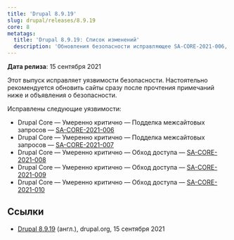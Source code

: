```yaml
---
title: 'Drupal 8.9.19'
slug: drupal/releases/8.9.19
core: 8
metatags:
  title: 'Drupal 8.9.19: Список изменений'
  description: 'Обновления безопасности исправляющее SA-CORE-2021-006, SA-CORE-2021-007, SA-CORE-2021-008, SA-CORE-2021-009, SA-CORE-2021-010.'
---
```


**Дата релиза**: 15 сентября 2021

Этот выпуск исправляет уязвимости безопасности. Настоятельно рекомендуется обновить сайты сразу после прочтения примечаний ниже и объявления о безопасности.

Исправлены следующие уязвимости:

- Drupal Core — Умеренно критично — Подделка межсайтовых запросов — [SA-CORE-2021-006](../../../../security/sa-core/2021-006/index.md)
- Drupal Core — Умеренно критично — Подделка межсайтовых запросов — [SA-CORE-2021-007](../../../../security/sa-core/2021-007/index.md)
- Drupal Core — Умеренно критично — Обход доступа — [SA-CORE-2021-008](../../../../security/sa-core/2021-008/index.md)
- Drupal Core — Умеренно критично — Обход доступа — [SA-CORE-2021-009](../../../../security/sa-core/2021-009/index.md)
- Drupal Core — Умеренно критично — Обход доступа — [SA-CORE-2021-010](../../../../security/sa-core/2021-010/index.md)

## Ссылки

- [Drupal 8.9.19](https://www.drupal.org/project/drupal/releases/8.9.19) (англ.), drupal.org, 15 сентября 2021

